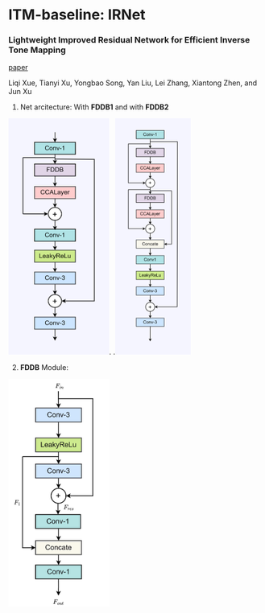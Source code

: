 # ITM-baseline: IRNet

### Lightweight Improved Residual Network for Efficient Inverse Tone Mapping
[paper](https://arxiv.org/abs/2307.03998)

Liqi Xue, Tianyi Xu, Yongbao Song, Yan Liu, Lei Zhang, Xiantong Zhen, and Jun Xu

1. Net arcitecture:
With **FDDB1** and with **FDDB2**

<img src="https://github.com/ThisisVikki/ITM-baseline/blob/main/write_article/Network_changed_FDDB1.png" width="200" height="470">.          .<img src="https://github.com/ThisisVikki/ITM-baseline/blob/main/write_article/Network_changed%20(1).png" width="150" height="470">

2. **FDDB** Module:
<img src="https://github.com/ThisisVikki/ITM-baseline/blob/main/write_article/FDDB.jpg" width="200" height="453">
